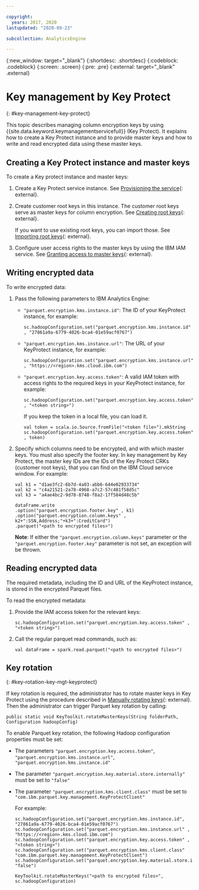 ```yaml
---

copyright:
  years: 2017, 2020
lastupdated: "2020-09-23"

subcollection: AnalyticsEngine

---
```


<!-- Attribute definitions -->
{:new_window: target="_blank"}
{:shortdesc: .shortdesc}
{:codeblock: .codeblock}
{:screen: .screen}
{:pre: .pre}
{:external: target="_blank" .external}

# Key management by Key Protect
{: #key-management-key-protect}

This topic describes managing column encryption keys by using {{site.data.keyword.keymanagementservicefull}} (Key Protect). It explains how to create a Key Protect instance and to provide master keys and how to write and read encrypted data using these master keys.

## Creating a Key Protect instance and master keys

To create a Key protect instance and master keys:

1. Create a Key Protect service instance. See [Provisioning the service](/docs/key-protect?topic=key-protect-provision){: external}.
1. Create customer root keys in this instance. The customer root keys serve as master keys for column encryption. See [Creating root keys](/docs/key-protect?topic=key-protect-create-root-keys){: external}.

    If you want to use existing root keys, you can import those. See [Importing root keys](/docs/key-protect?topic=key-protect-import-root-keys){: external}.
1. Configure user access rights to the master keys by using the IBM IAM service. See [Granting access to master keys](/docs/key-protect?topic=key-protect-grant-access-keys#grant-access-key-level){: external}.

## Writing encrypted data

To write encrypted data:

1. Pass the following parameters to IBM Analytics Engine:

    - `"parquet.encryption.kms.instance.id"`: The ID of your KeyProtect instance, for example:
        ```
        sc.hadoopConfiguration.set("parquet.encryption.kms.instance.id" , "27861a9a-6779-4026-bca4-01e59acf0767")
        ```
    - `"parquet.encryption.kms.instance.url"`: The URL of your KeyProtect instance, for example:
        ```
        sc.hadoopConfiguration.set("parquet.encryption.kms.instance.url" , "https://<region>.kms.cloud.ibm.com")
        ```
    - `"parquet.encryption.key.access.token"`: A valid IAM token with access rights to the required keys in your KeyProtect instance, for example:
        ```
        sc.hadoopConfiguration.set("parquet.encryption.key.access.token" , "<token string>")
        ```
        If you keep the token in a local file, you can load it.
        ```
        val token = scala.io.Source.fromFile("<token file>").mkString
        sc.hadoopConfiguration.set("parquet.encryption.key.access.token" , token)
        ```
1. Specify which columns need to be encrypted, and with which master keys. You must also specify the footer key. In key management by Key Protect, the master key IDs are the IDs of the Key Protect CRKs (customer root keys), that you can find on the IBM Cloud service window. For example:

    ```
    val k1 = "d1ae3fc2-6b7d-4a03-abb6-644e02933734"
    val k2 = "c4a21521-2a78-4968-a7c2-57c481f58d5c"
    val k3 = "a4ae4bc2-9d78-8748-f8a2-17f584d48c5b"

    dataFrame.write
    .option("parquet.encryption.footer.key" , k1)
    .option("parquet.encryption.column.keys" , k2+":SSN,Address;"+k3+":CreditCard")
    .parquet("<path to encrypted files>")
    ```
    **Note**: If either the `"parquet.encryption.column.keys"` parameter or the  `"parquet.encryption.footer.key"` parameter is not set, an exception will be thrown.

## Reading encrypted data

The required metadata, including the ID and URL of the KeyProtect instance, is stored in the encrypted Parquet files.

To read the encrypted metadata:
1. Provide the IAM access token for the relevant keys:
    ```
    sc.hadoopConfiguration.set("parquet.encryption.key.access.token" , "<token string>")
    ```
1. Call the regular parquet read commands, such as:
    ```
    val dataFrame = spark.read.parquet("<path to encrypted files>")
    ```

## Key rotation
{: #key-rotation-key-mgt-keyprotect}

If key rotation is required, the administrator has to rotate master keys in Key Protect using the procedure described in [Manually rotating keys](/docs/key-protect?topic=key-protect-rotate-keys){: external}. Then the administrator can trigger Parquet key rotation by calling:

```
public static void KeyToolkit.rotateMasterKeys(String folderPath, Configuration hadoopConfig)
```

To enable Parquet key rotation, the following Hadoop configuration properties must be set:

- The parameters `"parquet.encryption.key.access.token"`, `"parquet.encryption.kms.instance.url"`, `"parquet.encryption.kms.instance.id"`
- The parameter `"parquet.encryption.key.material.store.internally"` must be set to `"false"`
- The parameter `"parquet.encryption.kms.client.class"` must be set to `"com.ibm.parquet.key.management.KeyProtectClient"`

    For example:
    ```
    sc.hadoopConfiguration.set("parquet.encryption.kms.instance.id", "27861a9a-6779-4026-bca4-01e59acf0767")
    sc.hadoopConfiguration.set("parquet.encryption.kms.instance.url" , "https://<region>.kms.cloud.ibm.com")
    sc.hadoopConfiguration.set("parquet.encryption.key.access.token" , "<token string>")
    sc.hadoopConfiguration.set("parquet.encryption.kms.client.class" "com.ibm.parquet.key.management.KeyProtectClient")
    sc.hadoopConfiguration.set("parquet.encryption.key.material.store.internally", "false")

    KeyToolkit.rotateMasterKeys("<path to encrypted files>", sc.hadoopConfiguration)
    ```
